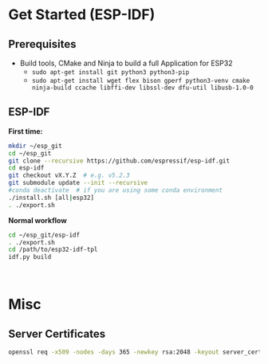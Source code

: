 # Get Started (ESP-IDF)

## Prerequisites
- Build tools, CMake and Ninja to build a full Application for ESP32
  - `sudo apt-get install git python3 python3-pip`
  - `sudo apt-get install wget flex bison gperf python3-venv cmake ninja-build ccache libffi-dev libssl-dev dfu-util libusb-1.0-0`

## ESP-IDF
**First time:**
```bash
mkdir ~/esp_git
cd ~/esp_git
git clone --recursive https://github.com/espressif/esp-idf.git
cd esp-idf
git checkout vX.Y.Z  # e.g. v5.2.3
git submodule update --init --recursive
#conda deactivate  # if you are using some conda environment
./install.sh [all|esp32]
. ./export.sh
```

**Normal workflow**
```bash
cd ~/esp_git/esp-idf
. ./export.sh
cd /path/to/esp32-idf-tpl
idf.py build
```

&nbsp;

# Misc
## Server Certificates
```bash
openssl req -x509 -nodes -days 365 -newkey rsa:2048 -keyout server_certs/server_key.pem -out server_certs/server_cert.pem  # Common Name = server IP
```
